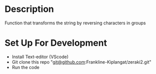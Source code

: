 # Description
 Function that transforms the string by reversing characters in groups

# Set Up For Development
* Install Text-editor (VScode)
* Git clone this repo "git@github.com:Frankline-Kiplangat/zeraki2.git"
* Run the code 